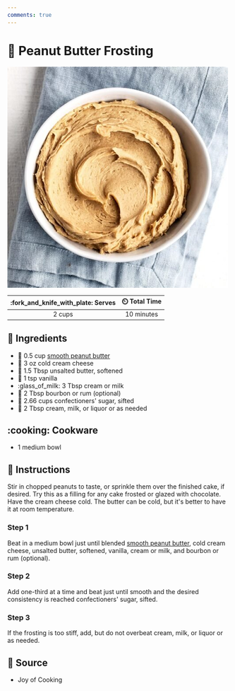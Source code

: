 ```yaml
---
comments: true
---
```

# :peanuts: Peanut Butter Frosting

![Peanut Butter Frosting](../../assets/images/peanut-butter-frosting.jpg)

| :fork_and_knife_with_plate: Serves | :timer_clock: Total Time |
|:----------------------------------:|:-----------------------: |
| 2 cups | 10 minutes |

## :salt: Ingredients

- :peanuts: 0.5 cup [smooth peanut butter][1]
- :bagel: 3 oz cold cream cheese
- :butter: 1.5 Tbsp unsalted butter, softened
- :icecream: 1 tsp vanilla
- :glass_of_milk: 3 Tbsp cream or milk
- :tumbler_glass: 2 Tbsp bourbon or rum (optional)
- :candy: 2.66 cups confectioners' sugar, sifted
- :tumbler_glass: 2 Tbsp cream, milk, or liquor or as needed

## :cooking: Cookware

- 1 medium bowl

## :pencil: Instructions

Stir in chopped peanuts to taste, or sprinkle them over the finished cake, if desired. Try this as a filling for any
cake frosted or glazed with chocolate. Have the cream cheese cold. The butter can be cold, but it's better to have it at
room temperature.

### Step 1

Beat in a medium bowl just until blended [smooth peanut butter][1], cold cream cheese, unsalted butter, softened,
vanilla, cream or milk, and bourbon or rum (optional).

### Step 2

Add one-third at a time and beat just until smooth and the desired consistency is reached confectioners' sugar, sifted.

### Step 3

If the frosting is too stiff, add, but do not overbeat cream, milk, or liquor or as needed.

## :link: Source

- Joy of Cooking

[1]: <../../ingredients/peanut-butter.md>
